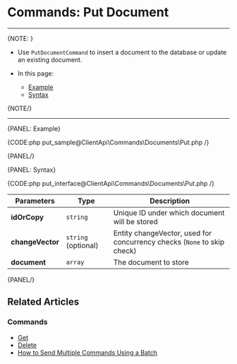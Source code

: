 # Commands: Put Document
---

{NOTE: }

* Use `PutDocumentCommand` to insert a document to the database or update an existing document.

* In this page:

   * [Example](../../../client-api/commands/documents/put#example)
   * [Syntax](../../../client-api/commands/documents/put#syntax)

{NOTE/}

---

{PANEL: Example}

{CODE:php put_sample@ClientApi\Commands\Documents\Put.php /}

{PANEL/}

{PANEL: Syntax}

{CODE:php put_interface@ClientApi\Commands\Documents\Put.php /}

| Parameters | Type | Description |
| ------------- | ------------- | ----- |
| **idOrCopy** | `string` | Unique ID under which document will be stored |
| **changeVector** | `string` (optional) | Entity changeVector, used for concurrency checks (`None` to skip check) |
| **document** | `array` | The document to store |

{PANEL/}

## Related Articles

### Commands

- [Get](../../../client-api/commands/documents/get)
- [Delete](../../../client-api/commands/documents/delete)
- [How to Send Multiple Commands Using a Batch](../../../client-api/commands/batches/how-to-send-multiple-commands-using-a-batch)
